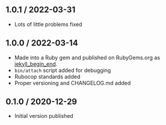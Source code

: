 ## 1.0.1 / 2022-03-31
  * Lots of little problems fixed

## 1.0.0 / 2022-03-14
  * Made into a Ruby gem and published on RubyGems.org as [jekyll_begin_end](https://rubygems.org/gems/jekyll_begin_end).
  * `bin/attach` script added for debugging
  * Rubocop standards added
  * Proper versioning and CHANGELOG.md added

## 0.1.0 / 2020-12-29
  * Initial version published
